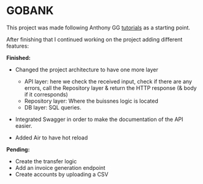 # GOBANK 

This project was made following Anthony GG 
[tutorials](https://www.youtube.com/watch?v=pwZuNmAzaH8) as a starting 
point. 

After finishing that I continued working on the project adding different 
features: 

**Finished:**

- Changed the project architecture to have one more layer 
  +  API layer: here we check the received input, check if there are any 
  errors, call the Repository layer & return the HTTP response (& body 
  if it corresponds) 
  + Repository layer: Where the buissnes logic is located 
  + DB layer: SQL queries.

- Integrated Swagger in order to make the documentation of the API 
 easier.
- Added Air to have hot reload

**Pending:**

- Create the transfer logic
- Add an invoice generation endpoint 
- Create accounts by uploading a CSV 
